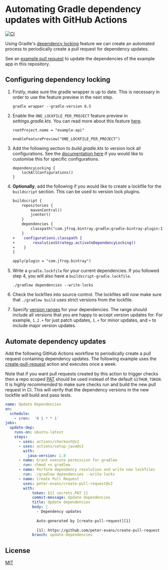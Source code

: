 # Automating Gradle dependency updates with GitHub Actions
[![CI](https://github.com/peter-evans/gradle-auto-dependency-updates/workflows/CI/badge.svg)](https://github.com/peter-evans/gradle-auto-dependency-updates/actions?query=workflow%3ACI)

Using Gradle's [dependency locking](https://docs.gradle.org/current/userguide/dependency_locking.html) feature we can create an automated process to periodically create a pull request for dependency updates.

See an [example pull request](https://github.com/peter-evans/gradle-auto-dependency-updates/pull/2) to update the dependencies of the example app in this repository.

## Configuring dependency locking

1. Firstly, make sure the gradle wrapper is up to date. This is necessary in order to use the feature preview in the next step.

    ```
    gradle wrapper --gradle-version 6.5
    ```

2. Enable the `ONE_LOCKFILE_PER_PROJECT` feature preview in *settings.gradle.kts*. You can read more about this feature [here](https://docs.gradle.org/current/userguide/dependency_locking.html#single_lock_file_per_project).

    ```
    rootProject.name = "example-api"

    enableFeaturePreview("ONE_LOCKFILE_PER_PROJECT")
    ```

3. Add the following section to *build.gradle.kts* to version lock all configurations. See the [documentation here](https://docs.gradle.org/current/userguide/dependency_locking.html#enabling_locking_on_configurations) if you would like to customise this for specific configurations.

    ```
    dependencyLocking {
        lockAllConfigurations()
    }
    ```

4. **Optionally**, add the following if you would like to create a lockfile for the `buildscript` section. This can be used to version lock plugins.

    ```diff
    buildscript {
        repositories {
            mavenCentral()
            jcenter()
        }
        dependencies {
            classpath("com.jfrog.bintray.gradle:gradle-bintray-plugin:1.8.+")
        }
    +    configurations.classpath {
    +        resolutionStrategy.activateDependencyLocking()
    +    }
    }

    apply(plugin = "com.jfrog.bintray")
    ```

5. Write a `gradle.lockfile` for your current dependencies. If you followed step 4, you will also have a `buildscript-gradle.lockfile`.

    ```
    ./gradlew dependencies --write-locks
    ```

6. Check the lockfiles into source control. The lockfiles will now make sure that `./gradlew build` uses strict versions from the lockfile.

7. Specify [version ranges](https://docs.gradle.org/current/userguide/single_versions.html) for your dependencies. The range should include all versions that you are happy to accept version updates for. For example, `1.2.+` for just patch updates, `1.+` for minor updates, and `+` to include major version updates.

## Automate dependency updates

Add the following GitHub Actions workflow to periodically create a pull request containing dependency updates.
The following example uses the [create-pull-request](https://github.com/peter-evans/create-pull-request) action and executes once a week.

Note that if you want pull requests created by this action to trigger checks then a repo scoped [PAT](https://help.github.com/en/github/authenticating-to-github/creating-a-personal-access-token-for-the-command-line) should be used instead of the default `GITHUB_TOKEN`.
It is *highly recommended* to make sure checks run and build the new pull request in CI.
This will verify that the dependency versions in the new lockfile will build and pass tests.

```yml
name: Update Dependencies
on:
  schedule:
    - cron:  '0 1 * * 1'
jobs:
  update-dep:
    runs-on: ubuntu-latest
    steps:
      - uses: actions/checkout@v2
      - uses: actions/setup-java@v1
        with:
          java-version: 1.8
      - name: Grant execute permission for gradlew
        run: chmod +x gradlew
      - name: Perform dependency resolution and write new lockfiles
        run: ./gradlew dependencies --write-locks
      - name: Create Pull Request
        uses: peter-evans/create-pull-request@v2
        with:
            token: ${{ secrets.PAT }}
            commit-message: Update dependencies
            title: Update dependencies
            body: |
              - Dependency updates
  
              Auto-generated by [create-pull-request][1]
  
              [1]: https://github.com/peter-evans/create-pull-request
            branch: update-dependencies
```

## License

[MIT](LICENSE)
